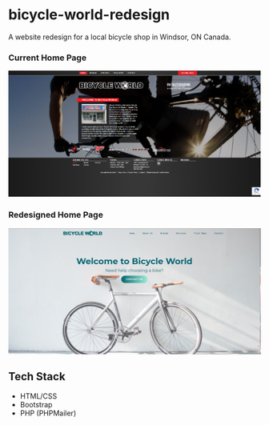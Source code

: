 # bicycle-world-redesign
A website redesign for a local bicycle shop in Windsor, ON Canada. 
### Current Home Page
![Screenshot](current-home-page.png)  
### Redesigned Home Page
![Screenshot](redesigned-home-page.png)  
## Tech Stack
 - HTML/CSS
 - Bootstrap
 - PHP (PHPMailer)
